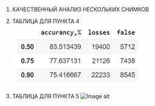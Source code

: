 1) КАЧЕСТВЕННЫЙ АНАЛИЗ НЕСКОЛЬКИХ СНИМКОВ


2) ТАБЛИЦА ДЛЯ ПУНКТА 4
![Image alt](https://github.com/ViktSham/Lab_2/blob/master/Task_4.PNG)

3) ТАБЛИЦА ДЛЯ ПУНКТА 5
![Image alt]()
